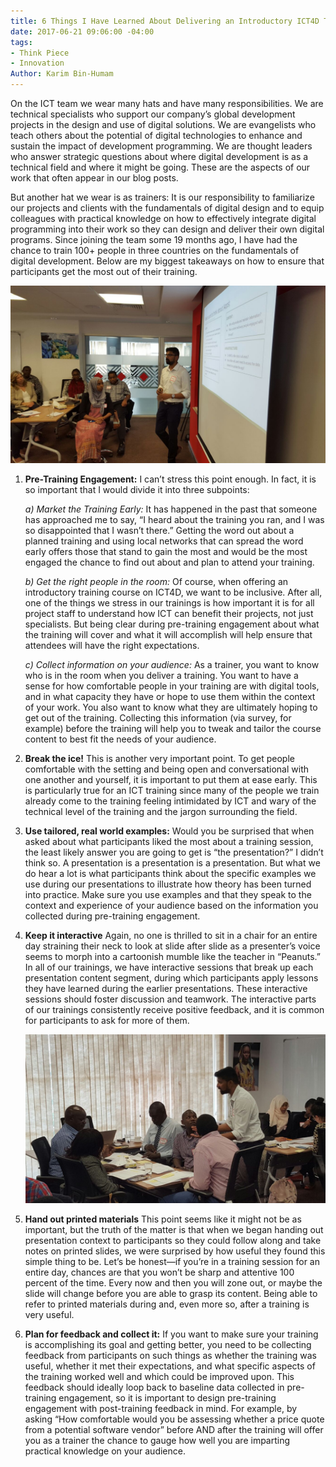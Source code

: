 ```yaml
---
title: 6 Things I Have Learned About Delivering an Introductory ICT4D Training
date: 2017-06-21 09:06:00 -04:00
tags:
- Think Piece
- Innovation
Author: Karim Bin-Humam
---
```


On the ICT team we wear many hats and have many responsibilities. We are technical specialists who support our company’s global development projects in the design and use of digital solutions. We are evangelists who teach others about the potential of digital technologies to enhance and sustain the impact of development programming. We are thought leaders who answer strategic questions about where digital development is as a technical field and where it might be going. These are the aspects of our work that often appear in our blog posts. 

But another hat we wear is as trainers: It is our responsibility to familiarize our projects and clients with the fundamentals of digital design and to equip colleagues with practical knowledge on how to effectively integrate digital programming into their work so they can design and deliver their own digital programs. Since joining the team some 19 months ago, I have had the chance to train 100+ people in three countries on the fundamentals of digital development. Below are my biggest takeaways on how to ensure that participants get the most out of their training.

![index.jpg](/uploads/index.jpg)


<!--more-->


1. **Pre-Training Engagement:**
   I can’t stress this point enough. In fact, it is so important that I would divide it into three subpoints:

   *a) Market the Training Early:*
   It has happened in the past that someone has approached me to say, “I heard about the training you ran, and I was so disappointed that I wasn’t there.” Getting the word out about a planned training and using local networks that can spread the word early offers those that stand to gain the most and would be the most engaged the chance to find out about and plan to attend your training.

   *b) Get the right people in the room:*
   Of course, when offering an introductory training course on ICT4D, we want to be inclusive. After all, one of the things we stress in our trainings is how important it is for all project staff to understand how ICT can benefit their projects, not just specialists. But being clear during pre-training engagement about what the training will cover and what it will accomplish will help ensure that attendees will have the right expectations.

   *c) Collect information on your audience:*
   As a trainer, you want to know who is in the room when you deliver a training. You want to have a sense for how comfortable people in your training are with digital tools, and in what capacity they have or hope to use them within the context of your work. You also want to know what they are ultimately hoping to get out of the training. Collecting this information (via survey, for example) before the training will help you to tweak and tailor the course content to best fit the needs of your audience.

2. **Break the ice!**
   This is another very important point. To get people comfortable with the setting and being open and conversational with one another and yourself, it is important to put them at ease early. This is particularly true for an ICT training since many of the people we train already come to the training feeling intimidated by ICT and wary of the technical level of the training and the jargon surrounding the field.

3. **Use tailored, real world examples:**
   Would you be surprised that when asked about what participants liked the most about a training session, the least likely answer you are going to get is “the presentation?” I didn’t think so. A presentation is a presentation is a presentation. But what we do hear a lot is what participants think about the specific examples we use during our presentations to illustrate how theory has been turned into practice. Make sure you use examples and that they speak to the context and experience of your audience based on the information you collected during pre-training engagement.

4. **Keep it interactive**
   Again, no one is thrilled to sit in a chair for an entire day straining their neck to look at slide after slide as a presenter’s voice seems to morph into a cartoonish mumble like the teacher in “Peanuts.” In all of our trainings, we have interactive sessions that break up each presentation content segment, during which participants apply lessons they have learned during the earlier presentations. These interactive sessions should foster discussion and teamwork. The interactive parts of our trainings consistently receive positive feedback, and it is common for participants to ask for more of them.

   ![index2.jpg](/uploads/index2.jpg)

5. **Hand out printed materials**
   This point seems like it might not be as important, but the truth of the matter is that when we began handing out presentation context to participants so they could follow along and take notes on printed slides, we were surprised by how useful they found this simple thing to be. Let’s be honest—if you’re in a training session for an entire day, chances are that you won’t be sharp and attentive 100 percent of the time. Every now and then you will zone out, or maybe the slide will change before you are able to grasp its content. Being able to refer to printed materials during and, even more so, after a training is very useful.

6. **Plan for feedback and collect it:**
   If you want to make sure your training is accomplishing its goal and getting better, you need to be collecting feedback from participants on such things as whether the training was useful, whether it met their expectations, and what specific aspects of the training worked well and which could be improved upon. This feedback should ideally loop back to baseline data collected in pre-training engagement, so it is important to design pre-training engagement with post-training feedback in mind. For example, by asking “How comfortable would you be assessing whether a price quote from a potential software vendor” before AND after the training will offer you as a trainer the chance to gauge how well you are imparting practical knowledge on your audience.